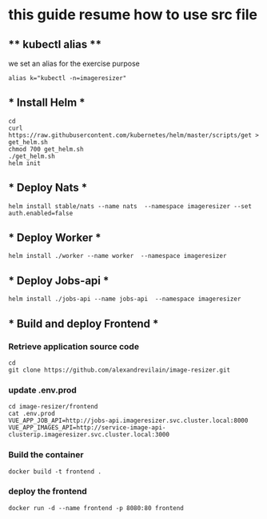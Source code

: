 # this guide resume how to use src file


## ** kubectl alias **
we set an alias for the exercise purpose

```
alias k="kubectl -n=imageresizer"
```

## * Install Helm * ##

```
cd
curl https://raw.githubusercontent.com/kubernetes/helm/master/scripts/get > get_helm.sh
chmod 700 get_helm.sh
./get_helm.sh
helm init
```

## * Deploy Nats * ##

```
helm install stable/nats --name nats  --namespace imageresizer --set auth.enabled=false
```

## * Deploy Worker * ##

```
helm install ./worker --name worker  --namespace imageresizer
```

## * Deploy Jobs-api * ##

```
helm install ./jobs-api --name jobs-api  --namespace imageresizer
```

## * Build  and deploy Frontend * ##

### Retrieve application source code ###

```
cd
git clone https://github.com/alexandrevilain/image-resizer.git
```

### update .env.prod ###

```
cd image-resizer/frontend
cat .env.prod
VUE_APP_JOB_API=http://jobs-api.imageresizer.svc.cluster.local:8000
VUE_APP_IMAGES_API=http://service-image-api-clusterip.imageresizer.svc.cluster.local:3000
```

### Build the container ###

```
docker build -t frontend .
```

### deploy the frontend ###

```
docker run -d --name frontend -p 8080:80 frontend
```

